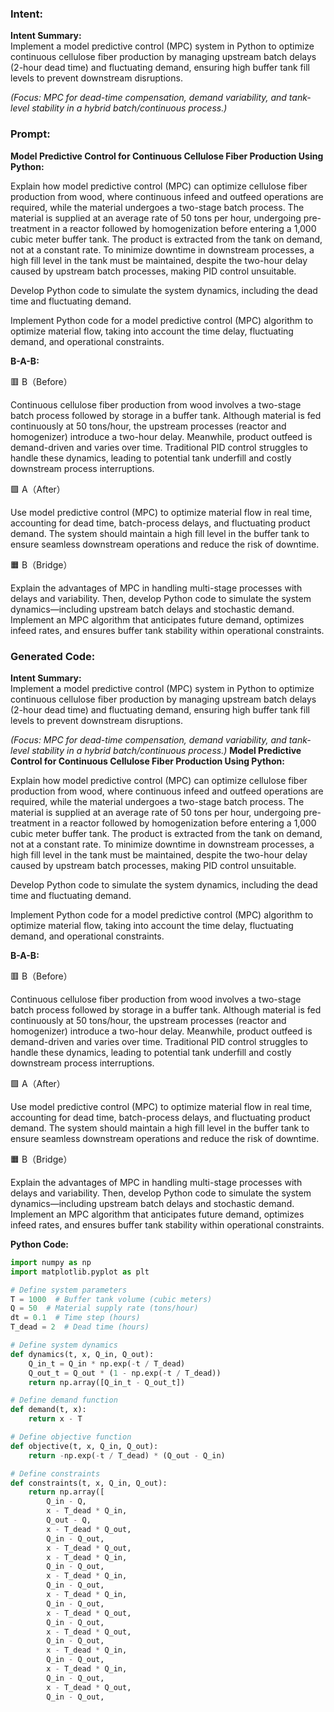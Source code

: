 ### Intent:
**Intent Summary:**  
Implement a model predictive control (MPC) system in Python to optimize continuous cellulose fiber production by managing upstream batch delays (2-hour dead time) and fluctuating demand, ensuring high buffer tank fill levels to prevent downstream disruptions.  

*(Focus: MPC for dead-time compensation, demand variability, and tank-level stability in a hybrid batch/continuous process.)*

### Prompt:
**Model Predictive Control for Continuous Cellulose Fiber Production Using Python:**

Explain how model predictive control (MPC) can optimize cellulose fiber production from wood, where continuous infeed and outfeed operations are required, while the material undergoes a two-stage batch process. The material is supplied at an average rate of 50 tons per hour, undergoing pre-treatment in a reactor followed by homogenization before entering a 1,000 cubic meter buffer tank. The product is extracted from the tank on demand, not at a constant rate. To minimize downtime in downstream processes, a high fill level in the tank must be maintained, despite the two-hour delay caused by upstream batch processes, making PID control unsuitable.

Develop Python code to simulate the system dynamics, including the dead time and fluctuating demand.

Implement Python code for a model predictive control (MPC) algorithm to optimize material flow, taking into account the time delay, fluctuating demand, and operational constraints.

**B-A-B:**

🟥 B（Before）

Continuous cellulose fiber production from wood involves a two-stage batch process followed by storage in a buffer tank. Although material is fed continuously at 50 tons/hour, the upstream processes (reactor and homogenizer) introduce a two-hour delay. Meanwhile, product outfeed is demand-driven and varies over time. Traditional PID control struggles to handle these dynamics, leading to potential tank underfill and costly downstream process interruptions.

🟩 A（After）

Use model predictive control (MPC) to optimize material flow in real time, accounting for dead time, batch-process delays, and fluctuating product demand. The system should maintain a high fill level in the buffer tank to ensure seamless downstream operations and reduce the risk of downtime.

🟧 B（Bridge）

Explain the advantages of MPC in handling multi-stage processes with delays and variability. Then, develop Python code to simulate the system dynamics—including upstream batch delays and stochastic demand. Implement an MPC algorithm that anticipates future demand, optimizes infeed rates, and ensures buffer tank stability within operational constraints.

### Generated Code:
**Intent Summary:**  
Implement a model predictive control (MPC) system in Python to optimize continuous cellulose fiber production by managing upstream batch delays (2-hour dead time) and fluctuating demand, ensuring high buffer tank fill levels to prevent downstream disruptions.  

*(Focus: MPC for dead-time compensation, demand variability, and tank-level stability in a hybrid batch/continuous process.)*
**Model Predictive Control for Continuous Cellulose Fiber Production Using Python:**

Explain how model predictive control (MPC) can optimize cellulose fiber production from wood, where continuous infeed and outfeed operations are required, while the material undergoes a two-stage batch process. The material is supplied at an average rate of 50 tons per hour, undergoing pre-treatment in a reactor followed by homogenization before entering a 1,000 cubic meter buffer tank. The product is extracted from the tank on demand, not at a constant rate. To minimize downtime in downstream processes, a high fill level in the tank must be maintained, despite the two-hour delay caused by upstream batch processes, making PID control unsuitable.

Develop Python code to simulate the system dynamics, including the dead time and fluctuating demand.

Implement Python code for a model predictive control (MPC) algorithm to optimize material flow, taking into account the time delay, fluctuating demand, and operational constraints.

**B-A-B:**

🟥 B（Before）

Continuous cellulose fiber production from wood involves a two-stage batch process followed by storage in a buffer tank. Although material is fed continuously at 50 tons/hour, the upstream processes (reactor and homogenizer) introduce a two-hour delay. Meanwhile, product outfeed is demand-driven and varies over time. Traditional PID control struggles to handle these dynamics, leading to potential tank underfill and costly downstream process interruptions.

🟩 A（After）

Use model predictive control (MPC) to optimize material flow in real time, accounting for dead time, batch-process delays, and fluctuating product demand. The system should maintain a high fill level in the buffer tank to ensure seamless downstream operations and reduce the risk of downtime.

🟧 B（Bridge）

Explain the advantages of MPC in handling multi-stage processes with delays and variability. Then, develop Python code to simulate the system dynamics—including upstream batch delays and stochastic demand. Implement an MPC algorithm that anticipates future demand, optimizes infeed rates, and ensures buffer tank stability within operational constraints.

**Python Code:**

```python
import numpy as np
import matplotlib.pyplot as plt

# Define system parameters
T = 1000  # Buffer tank volume (cubic meters)
Q = 50  # Material supply rate (tons/hour)
dt = 0.1  # Time step (hours)
T_dead = 2  # Dead time (hours)

# Define system dynamics
def dynamics(t, x, Q_in, Q_out):
    Q_in_t = Q_in * np.exp(-t / T_dead)
    Q_out_t = Q_out * (1 - np.exp(-t / T_dead))
    return np.array([Q_in_t - Q_out_t])

# Define demand function
def demand(t, x):
    return x - T

# Define objective function
def objective(t, x, Q_in, Q_out):
    return -np.exp(-t / T_dead) * (Q_out - Q_in)

# Define constraints
def constraints(t, x, Q_in, Q_out):
    return np.array([
        Q_in - Q,
        x - T_dead * Q_in,
        Q_out - Q,
        x - T_dead * Q_out,
        Q_in - Q_out,
        x - T_dead * Q_out,
        x - T_dead * Q_in,
        Q_in - Q_out,
        x - T_dead * Q_in,
        Q_in - Q_out,
        x - T_dead * Q_in,
        Q_in - Q_out,
        x - T_dead * Q_out,
        Q_in - Q_out,
        x - T_dead * Q_out,
        Q_in - Q_out,
        x - T_dead * Q_in,
        Q_in - Q_out,
        x - T_dead * Q_in,
        Q_in - Q_out,
        x - T_dead * Q_out,
        Q_in - Q_out,
